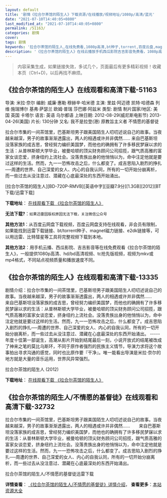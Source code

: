 ```yaml
---
layout: default
title: '剧情《拉合尔茶馆的陌生人》下载资源/在线播放/视频地址/1080p/高清/蓝光'
date: "2021-07-10T14:40:05+0800"
last_modified_at: "2021-07-10T14:40:05+0800"
permalink: /51163/
categories: 剧情
cover:
tags: 剧情
keywords: '拉合尔茶馆的陌生人,在线免费看,1080p高清,bt种子,torrent,百度云盘,magnet,磁力链,迅雷下载资源'
description: '《拉合尔茶馆的陌生人》在线云播放手机西瓜影院吉吉影音免费看，1080p高清bd/hd未删减完整版和tc抢先枪版，mkv/mp4格式，附带bt/torrent种子、magnet/磁力链、百度云盘、网盘资源迅雷下载链接'
---
```


>内容采集生成，如果链接失效，多试几个，页面最后有更多精彩视频！收藏本页（Ctrl+D)，以后再找不麻烦。


## 《拉合尔茶馆的陌生人》在线观看和高清下载-51163

导演: 米拉·奈尔 编剧: 威廉·惠勒 穆赫辛·哈米德 主演: 里兹·阿迈德 凯特·哈德森 列维·施瑞博尔 基弗·萨瑟兰 欧姆·普瑞 莎巴娜·阿兹米 类型: 剧情 制片国家/地区: 美国 英国 卡塔尔 语言: 英语 乌尔都语 上映日期: 2012-08-29(威尼斯电影节) 2013-04-26(美国) 片长: 130分钟 又名: 我不是拉登(港) 原教旨主义者 不情愿的基督徒

拉合尔市集的一间茶馆里，巴基斯坦男子跟美国陌生人叨叨述说自己的故事。当夜越来越深，男子的故事渐渐透露出，两人的相遇或许并非偶然…… 来自巴基斯坦没落家族的成吉思，曾经努力编织美国梦，而他也的确拥有了许多移民梦寐以求的生活：从普林斯顿大学毕业，被曼哈顿的顶尖财务顾问公司招揽，跟气质高雅的富家女谈恋爱，挤身纽约上流社会。没落贵族出身的他悄悄以为，命中注定他就是要过这样的生活。然而，九一一恐怖攻击之后，什么都变了。成吉思陷入剧烈的挣扎──周遭的世界、自己深爱的女人、内心的自我认同，所有的一切开始分崩离析，而一些过去从没注意过、潜藏在心底最深处的东西开始涌出。


[拉合尔茶馆的陌生人][BD-720P-RMVB][英语中字][豆瓣7.9分][1.3GB][2012][BT下载/迅雷下载]

**下载地址**： [在线观看下载 《拉合尔茶馆的陌生人》](https://www.btdx8.com/torrent/the_reluctant_fundamentalist_2012.html) 


**无法下载?**：`如果迅雷因版权原因无法下载，关注微信公众号 `

**其他方法1**：从百度云网盘下载视频，百度云网盘支持在线观看，非会员有限制，如果能找到迅雷下载链接、bt/torrent种子、magnet磁力链接、e2dk链接等，可以用迅雷、比特彗星等工具将完整视频下载到本地。

**其他方法2**：用手机云播、西瓜影院、吉吉影音等在线免费观看《拉合尔茶馆的陌生人》，一般提供1080p高清、hd/bd高清视频、tc抢先版视频，视频为mkv或mp4格式，不同站点视频质量和播放速度不同。


## 《拉合尔茶馆的陌生人》在线观看和高清下载-13335

剧情介绍：拉合尔市集的一间茶馆里，巴基斯坦男子跟美国陌生人叨叨述说自己的故事。当夜越来越深，男子的故事渐渐透露出，两人的相遇或许并非偶然……  　　来自巴基斯坦没落家族的成吉思，曾经努力编织美国梦，而他也的确拥有了许多移民梦寐以求的生活：从普林斯顿大学毕业，被曼哈顿的顶尖财务顾问公司招揽，跟气质高雅的富家女谈恋爱，挤身纽约上流社会。没落贵族出身的他悄悄以为，命中注定他就是要过这样的生活。然而，九一一恐怖攻击之后，什么都变了。成吉思陷入剧烈的挣扎──周遭的世界、自己深爱的女人、内心的自我认同，所有的一切开始分崩离析，而一些过去从没注意过、潜藏在心底最深处的东西开始涌出。 ----- 年度十佳第一部诞生，高潮从影片开始到结尾最后一刻，小说开放式的结尾被改成了神来之笔的莫比乌斯环，不同于原作者强烈的民族主义情节，导演力求将这个故事拍出寻求沟通的感觉，同时也比原作要『干净』。唯一能看出导演是米拉·奈尔的地方就是大量的音乐运用，世界风异常强烈。


拉合尔茶馆的陌生人 (2012)

**下载地址**： [在线观看下载 《拉合尔茶馆的陌生人》](https://www.btbtdy.me/btdy/dy5844.html) 


## 《拉合尔茶馆的陌生人/不情愿的基督徒》在线观看和高清下载-32732

拉合尔市集的一间茶馆里，巴基斯坦男子跟美国陌生人叨叨述说自己的故事。当夜越来越深，男子的故事渐渐透露出，两人的相遇或许并非偶然&hellip;…　　来自巴基斯坦没落家族的成吉思，曾经努力编织美国梦，而他也的确拥有了许多移民梦寐以求的生活：从普林斯顿大学毕业，被曼哈顿的顶尖财务顾问公司招揽，跟气质高雅</span>的富家女谈恋爱，挤身纽约上流社会。没落贵族出身的他悄悄以为，命中注定他就是要过这样的生活。然而，九一一恐怖攻击之后，什么都变了。成吉思陷入剧烈的挣扎──周遭的世界、自己深爱的女人、内心的自我认同，所有的一切开始分崩离析，而一些过去从没注意过、潜藏在心底最深处的东西开始涌出。</span>


拉合尔茶馆的陌生人/不情愿的基督徒迅雷下载

**详情查看**： [《拉合尔茶馆的陌生人/不情愿的基督徒》详情介绍](/movie/32732/)， **查看更多**：[本站资源大全](/movie/t/all/)

